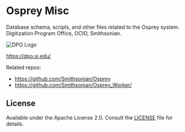 # Osprey Misc

Database schema, scripts, and other files related to the Osprey system. Digitization Program Office, OCIO, Smithsonian.

![DPO Logo](https://github.com/Smithsonian/Osprey_Misc/assets/2302171/fbc42a10-04ad-4b3c-9976-90ed4dcd4a9e)

https://dpo.si.edu/

Related repos:

 * https://github.com/Smithsonian/Osprey
 * https://github.com/Smithsonian/Osprey_Worker/

## License

Available under the Apache License 2.0. Consult the [LICENSE](LICENSE) file for details.
